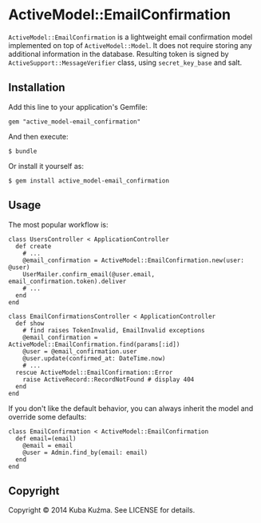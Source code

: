 # ActiveModel::EmailConfirmation

`ActiveModel::EmailConfirmation` is a lightweight email confirmation model implemented on top of `ActiveModel::Model`. It does not require storing any additional information in the database. Resulting token is signed by `ActiveSupport::MessageVerifier` class, using `secret_key_base` and salt.

## Installation

Add this line to your application's Gemfile:

    gem "active_model-email_confirmation"

And then execute:

    $ bundle

Or install it yourself as:

    $ gem install active_model-email_confirmation

## Usage

The most popular workflow is:

    class UsersController < ApplicationController
      def create
        # ...
        @email_confirmation = ActiveModel::EmailConfirmation.new(user: @user)
        UserMailer.confirm_email(@user.email, email_confirmation.token).deliver
        # ...
      end
    end

    class EmailConfirmationsController < ApplicationController
      def show
        # find raises TokenInvalid, EmailInvalid exceptions
        @email_confirmation = ActiveModel::EmailConfirmation.find(params[:id])
        @user = @email_confirmation.user
        @user.update(confirmed_at: DateTime.now)
        # ...
      rescue ActiveModel::EmailConfirmation::Error
        raise ActiveRecord::RecordNotFound # display 404
      end
    end

If you don't like the default behavior, you can always inherit the model and override some defaults:

    class EmailConfirmation < ActiveModel::EmailConfirmation
      def email=(email)
        @email = email
        @user = Admin.find_by(email: email)
      end
    end

## Copyright

Copyright © 2014 Kuba Kuźma. See LICENSE for details.
